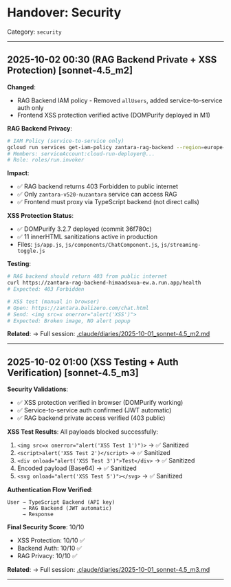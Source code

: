 # Handover: Security

Category: `security`

---

## 2025-10-02 00:30 (RAG Backend Private + XSS Protection) [sonnet-4.5_m2]

**Changed**:
- RAG Backend IAM policy - Removed `allUsers`, added service-to-service auth only
- Frontend XSS protection verified active (DOMPurify deployed in M1)

**RAG Backend Privacy**:
```bash
# IAM Policy (service-to-service only)
gcloud run services get-iam-policy zantara-rag-backend --region=europe-west1
# Members: serviceAccount:cloud-run-deployer@...
# Role: roles/run.invoker
```

**Impact**:
- ✅ RAG backend returns 403 Forbidden to public internet
- ✅ Only `zantara-v520-nuzantara` service can access RAG
- ✅ Frontend must proxy via TypeScript backend (not direct calls)

**XSS Protection Status**:
- ✅ DOMPurify 3.2.7 deployed (commit 36f780c)
- ✅ 11 innerHTML sanitizations active in production
- Files: `js/app.js`, `js/components/ChatComponent.js`, `js/streaming-toggle.js`

**Testing**:
```bash
# RAG backend should return 403 from public internet
curl https://zantara-rag-backend-himaadsxua-ew.a.run.app/health
# Expected: 403 Forbidden

# XSS test (manual in browser)
# Open: https://zantara.balizero.com/chat.html
# Send: <img src=x onerror="alert('XSS')">
# Expected: Broken image, NO alert popup
```

**Related**:
→ Full session: [.claude/diaries/2025-10-01_sonnet-4.5_m2.md](#fix-applied-rag-backend-privacy-secured)

---

## 2025-10-02 01:00 (XSS Testing + Auth Verification) [sonnet-4.5_m3]

**Security Validations**:
- ✅ XSS protection verified in browser (DOMPurify working)
- ✅ Service-to-service auth confirmed (JWT automatic)
- ✅ RAG backend private access verified (403 public)

**XSS Test Results**:
All payloads blocked successfully:
1. `<img src=x onerror="alert('XSS Test 1')")>` → ✅ Sanitized
2. `<script>alert('XSS Test 2')</script>` → ✅ Sanitized
3. `<div onload="alert('XSS Test 3')">Test</div>` → ✅ Sanitized
4. Encoded payload (Base64) → ✅ Sanitized
5. `<svg onload="alert('XSS Test 5')"></svg>` → ✅ Sanitized

**Authentication Flow Verified**:
```
User → TypeScript Backend (API key)
     → RAG Backend (JWT automatic)
     → Response
```

**Final Security Score**: 10/10
- XSS Protection: 10/10 ✅
- Backend Auth: 10/10 ✅
- RAG Privacy: 10/10 ✅

**Related**:
→ Full session: [.claude/diaries/2025-10-01_sonnet-4.5_m3.md](#xss-manual-testing-browser)

---
